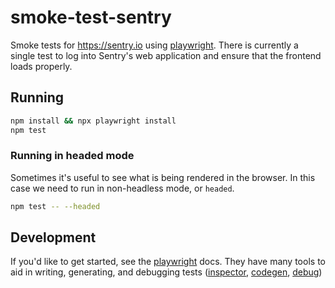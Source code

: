 # smoke-test-sentry

Smoke tests for https://sentry.io using [playwright](https://playwright.dev/).
There is currently a single test to log into Sentry's web application and
ensure that the frontend loads properly.


## Running

```bash
npm install && npx playwright install
npm test
```

### Running in headed mode

Sometimes it's useful to see what is being rendered in the browser. In this case we need to run in non-headless mode, or `headed`.
```bash
npm test -- --headed
```

## Development

If you'd like to get started, see the [playwright](https://playwright.dev/)
docs. They have many tools to aid in writing, generating, and debugging tests
([inspector](https://playwright.dev/docs/inspector),
[codegen](https://playwright.dev/docs/codegen),
[debug](https://playwright.dev/docs/debug))


